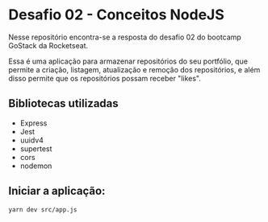 # Desafio 02 - Conceitos NodeJS

Nesse repositório encontra-se a resposta do desafio 02 do bootcamp GoStack da Rocketseat.

Essa é uma aplicação para armazenar repositórios do seu portfólio, que permite a criação, listagem, atualização e remoção dos repositórios, e além disso permite que os repositórios possam receber "likes".

## Bibliotecas utilizadas
- Express
- Jest
- uuidv4
- supertest
- cors
- nodemon

## Iniciar a aplicação:
<code>yarn dev src/app.js</code>
